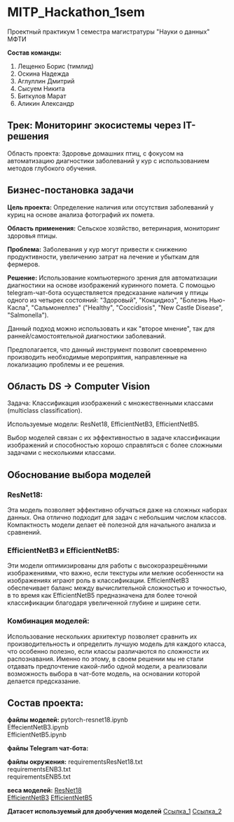# MITP_Hackathon_1sem
Проектный практикум 1 семестра магистратуры "Науки о данных" МФТИ

**Состав команды:**
1. Лещенко Борис (тимлид)
2. Оскина Надежда
3. Аглуллин Дмитрий
4. Сысуем Никита
5. Биткулов Марат
6. Аликин Александр

## Трек: Мониторинг экосистемы через IT-решения

Область проекта: Здоровье домашних птиц, с фокусом на автоматизацию диагностики заболеваний у кур с использованием методов глубокого обучения.

## Бизнес-постановка задачи

**Цель проекта:** Определение наличия или отсутствия заболеваний у куриц на основе анализа фотографий их помета.

**Область применения:** Сельское хозяйство, ветеринария, мониторинг здоровья птицы.

**Проблема:** Заболевания у кур могут привести к снижению продуктивности, увеличению затрат на лечение и убыткам для фермеров.

**Решение:** Использование компьютерного зрения для автоматизации диагностики на основе изображений куринного помета.
С помощью telegram-чат-бота осуществляется предсказание наличия у птицы одного из четырех состояний: "Здоровый", "Кокцидиоз", "Болезнь Нью-Касла", "Сальмонеллез" ("Healthy", "Coccidiosis", "New Castle Disease", "Salmonella").

Данный подход можно использовать и как "второе мнение", так для ранней/самостоятельной диагностики заболеваний.

Предполагается, что данный инструмент позволит своевременно производить необходимые мероприятия, направленные на локализацию проблемы и ее решения.

## Область DS -> Computer Vision

Задача: Классификация изображений с множественными классами (multiclass classification).

Используемые модели: ResNet18, EfficientNetB3, EfficientNetB5.

Выбор моделей связан с их эффективностью в задаче классификации изображений и способностью хорошо справляться с более сложными задачами с несколькими классами.

## Обоснование выбора моделей
### ResNet18:

Эта модель позволяет эффективно обучаться даже на сложных наборах данных. Она отлично подходит для задач с небольшим числом классов. Компактность модели делает её полезной для начального анализа и сравнений.

### EfficientNetB3 и EfficientNetB5:

Эти модели оптимизированы для работы с высокоразрешёнными изображениями, что важно, если текстуры или мелкие особенности на изображениях играют роль в классификации.
EfficientNetB3 обеспечивает баланс между вычислительной сложностью и точностью, в то время как EfficientNetB5 предназначена для более точной классификации благодаря увеличенной глубине и ширине сети.

### Комбинация моделей:

Использование нескольких архитектур позволяет сравнить их производительность и определить лучшую модель для каждого класса, что особенно полезно, если классы различаются по сложности их распознавания.
Именно по этому, в своем решении мы не стали отдавать предпочтение какой-либо одной модели, а реализовали возможность выбора в чат-боте модель, на основании которой делается предсказание.

## Состав проекта:
**файлы моделей:** 
pytorch-resnet18.ipynb  
EffecientNetB3.ipynb  
EfficientNetB5.ipynb  

**файлы Telegram чат-бота:** 

**файлы окружения:**
requirementsResNet18.txt  
requirementsENB3.txt  
requirementsENB5.txt  

**веса моделей:**
[ResNet18](https://drive.google.com/file/d/1osRY3Wv3TXKlhT9wbPtFQd9_cjWZOFK0/view?usp=drive_link)  
[EfficientNetB3](https://drive.google.com/file/d/1dxG_qHsnk81qe_oLsdSoBptDeo5ZEJfC/view?usp=drive_link)
[EfficientNetB5](https://drive.google.com/file/d/12mB8aARcSAJa4Q50lyAB-E1xULvfUfah/view?usp=drive_link)

**Датасет используемый для дообучения моделей**
[Ссылка_1](https://www.kaggle.com/datasets/chandrashekarnatesh/poultry-diseases?select=data)
[Ссылка_2](https://www.kaggle.com/datasets/gauravduttakiit/poultry-diseases-detection/data) 
